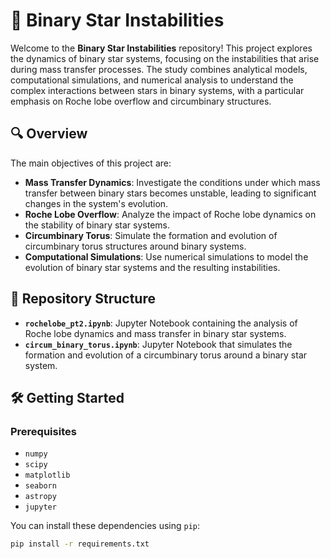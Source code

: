 # 🌌 Binary Star Instabilities

Welcome to the **Binary Star Instabilities** repository! This project explores the dynamics of binary star systems, focusing on the instabilities that arise during mass transfer processes. The study combines analytical models, computational simulations, and numerical analysis to understand the complex interactions between stars in binary systems, with a particular emphasis on Roche lobe overflow and circumbinary structures.

## 🔍 Overview

The main objectives of this project are:

- **Mass Transfer Dynamics**: Investigate the conditions under which mass transfer between binary stars becomes unstable, leading to significant changes in the system's evolution.
- **Roche Lobe Overflow**: Analyze the impact of Roche lobe dynamics on the stability of binary star systems.
- **Circumbinary Torus**: Simulate the formation and evolution of circumbinary torus structures around binary systems.
- **Computational Simulations**: Use numerical simulations to model the evolution of binary star systems and the resulting instabilities.

## 📂 Repository Structure

- **`rochelobe_pt2.ipynb`**: Jupyter Notebook containing the analysis of Roche lobe dynamics and mass transfer in binary star systems.
- **`circum_binary_torus.ipynb`**: Jupyter Notebook that simulates the formation and evolution of a circumbinary torus around a binary star system.

## 🛠️ Getting Started

### Prerequisites

- `numpy`
- `scipy`
- `matplotlib`
- `seaborn`
- `astropy`
- `jupyter`

You can install these dependencies using `pip`:

```bash
pip install -r requirements.txt

